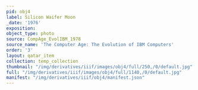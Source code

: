```yaml
---
pid: obj4
label: Silicon Waifer Moon
_date: '1976'
exposition: 
object_type: photo
source: CompAge_EvolIBM_1978
source_name: 'The Computer Age: The Evolution of IBM Computers'
order: '3'
layout: qatar_item
collection: temp_collection
thumbnail: "/img/derivatives/iiif/images/obj4/full/250,/0/default.jpg"
full: "/img/derivatives/iiif/images/obj4/full/1140,/0/default.jpg"
manifest: "/img/derivatives/iiif/obj4/manifest.json"
---
```

